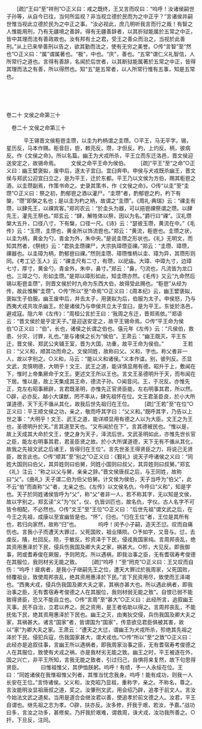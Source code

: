 <!-- { "loadSidebar": true } -->
　　[疏]“王曰”至“祥刑”○正义曰：戒之既终，王又言而叹曰：“呜呼！汝诸侯嗣世子孙等，从自今已往，当何所监视？非当视立德於民而为之中正乎？”言诸侯并嗣世惟当视此立德於民为之中正之事。“汝必视此，庶几明听我言而行之哉！有智之人惟能用刑，乃有无疆境之善辞。得有无疆善辞者，以其折狱能属於五常之中正，皆中其理而法有善政故也。汝有邦有土之君，受王之善众而治之，当视於此善刑。”从上已来举善刑以告之，欲其勤而法之，使有无穷之美誉。○传“言智”至“然也”○正义曰：“属”谓属著也。“极”，中也。“庆”，善也。“五常”谓仁义礼智信，人所常行之道也。言得有善辞，名闻於后世者，以其断狱能属著於五常之中正，皆得其理而法之有善，所以得然也。知“五”是五常者，以人所常行惟有五事，知是五常也。 

　
  



 
　 




卷二十 文侯之命第三十 

　卷二十 文侯之命第三十 　 


　
　　平王锡晋文侯秬鬯圭瓒，以圭为杓柄谓之圭瓒。○平王，马无平字。锡，星历反，马本作赐。秬音巨，鬯，敕亮反。瓒，才但反。杓，上灼反。柄，彼病反。作《文侯之命》。所以名篇。幽王为犬戎所杀，平王立而东迁洛邑，晋文侯迎送安定之，故锡命焉。 
　　文侯之命平王命为侯伯。 
　　[疏]“平王”至“之命”○正义曰：幽王嬖褒姒，废申后，逐太子宜臼。宜臼奔申。申侯与犬戎既杀幽王，晋文侯与郑武公迎宜臼立之，是为平王，迁於东都。平王乃以文侯为方伯，赐其秬鬯之酒，以圭瓒副焉，作策书命之。史录其策书，作《文侯之命》。○传“以圭”至“圭瓒”○正义曰：祭之初，酌郁鬯之酒以灌尸。“圭瓒”者，酌郁鬯之杓，杓下有槃，“瓒”即槃之名也；是以圭为杓之柄，故谓之“圭瓒”。《周礼·典瑞》云：“祼圭有瓒，以肆先王，以祼宾客。”郑司农云：“於圭头为器，可以挹鬯祼祭谓之瓒。以肆先王，灌先王祭也。”郑玄云：“肆，解牲体以祭，因以为名。”爵行曰“祼”。汉礼瓒槃大五升，口径八寸，下有槃，口径一尺。《诗》云：“瑟彼玉瓒，黄流在中。”《毛传》云：“玉瓒，圭瓒也，黄金所以饰流鬯也。”郑云：“黄流，秬鬯也。圭瓒之状，以圭为柄，黄金为勺，青金为外，朱中央。”是说圭瓒之形状也。《礼》无明文，而知其然者，《祭统》云：“君执圭瓒祼尸，大宗执璋瓒亚祼。”郑云：“圭瓒、璋瓒，祼器也。以圭璋为柄，酌郁鬯曰祼。”然则圭瓒、璋瓒惟柄以圭、璋为异，其瓒形则同。《考工记·玉人》云：“祼圭尺有二寸，有瓒，以祀庙。大璋、中璋九寸，边璋七寸，厚寸，黄金勺，青金外，朱中，鼻寸。”郑云：“鼻，勺流也，凡流皆为龙口也。三璋之勺，形如圭瓒。”是郑以璋形如此，知圭瓒亦然。《毛传》又云“九命然后锡以秬鬯圭瓒”，则晋文侯於时九命为东西大伯，故得受此赐也。“秬鬯”从经为传，故此惟解“圭瓒”。○传“所以”至“命焉”○正义曰：《周本纪》云，幽王嬖褒姒，褒姒生子伯服。幽王废申后，并去太子，用褒姒为后，伯服为太子。申侯怒，乃与西夷犬戎共攻杀幽王。於是诸侯乃与申侯共立太子宜臼，是为平王。东徙於洛邑，避戎寇。隐六年《左传》：“周桓公言於王曰：‘我周之东迁，晋郑焉依。’”郑语云：“晋文侯於是乎定天子。”是迎送安定之，故平王锡命焉。○传“平王命为侯伯”○正义曰：“伯”，长也，诸侯之长谓之伯也。僖元年《左传》云：“凡侯伯，救患、分灾、讨罪，礼也。”是与诸侯之长为“侯伯”。王肃云：“幽王既灭，平王东迁，晋文侯、郑武公夹辅王室，晋为大国，功重，故平王命为侯伯。”
　
　　王若曰：“父义和，顺其功而命之。文侯同姓，故称曰父。义和，字也。称父者非一人，故以字别之。○义和，马云：“能以义和诸侯。”义本作谊。别，彼列反。丕显文武，克慎明德，大明乎！文王、武王之道，能详慎显用有德。昭升于上，敷闻在下，惟时上帝集厥命于文王。更述文王所以王也。言文王圣德明升于天，而布闻在下居。惟以是，故上天集成其王命，德流子孙。○闻音问。王，于况反。亦惟先正，克左右昭事厥辟，言君既圣明，亦惟先正官贤臣能，左右明事其君，所以然。○辟，必亦反。越小大谋猷，罔不率从，肆先祖怀在位。文王君圣臣良，於小大所谋道德，天下无不循从其化，故我后世先祖归在王位。 
　　[疏]“王若”至“在位”○正义曰：平王顺文侯之功，亲之，敬而呼其字曰：“父义和。”既呼其字，乃告以上世之事：“大明乎！文王、武王之道，能详顺显用有德之人以为大臣。文王之为王也，圣德明升於天。”言其道至天也。“又布闻於在下”。言其德被民也。“惟以是，故上天成其大命於文王，使之身为天子，泽流后世。文武圣明如此，亦惟先世长官之臣，能左右明事其君，君圣臣贤之故。於小大所谋道德，天下无有不循从其化，故我之先祖文武之后诸王，皆得归在王位”。言先世圣王得贤臣之力，将说己无贤臣，故言此也。○传“顺其”至“别之”○正义曰：《觐礼》说天子呼诸侯之义曰：“同姓大国则曰伯父，其异姓则曰伯舅，同姓小国则曰叔父，其异姓则曰叔舅。”郑玄《礼》注云：“称之以父与舅，亲亲之辞。”晋文侯唐叔之后，与王同姓，故称曰“父”。《曲礼》天子谓二伯为伯父伯舅。计文侯为侯伯，天子当呼为“伯父”，此不云“伯”而直称“父”者，尢亲之也。《左传》以文侯名仇，今呼曰“义和”，知是字也。天子於同姓诸侯皆呼为“父”，称“父”者非一人，若不称其字，无以知是文侯，故以字别之。郑玄读“义”为“仪”，仪、仇皆训匹也，故名仇，字仪。古人名字不可皆令相配，不必然也。○传“文王”至“王位”○正义曰：“后世先祖”谓文武之后，在今王之先祖，成康以至宣幽皆是也。“怀”，归也。“归在王位”者，王位是其所有也，若归向家然，故称“归”也。
　
　　呜呼！闵予小子嗣，造天丕愆。叹而自痛伤也。言我小子而遭天大罪过，父死国败，祖业隤陨。○予如字，又音与。愆，去虔反。隤，杜回反。陨，于敏反。殄资泽于下民，侵戎我国家纯。言周邦丧乱，绝其资用惠泽於下民，侵兵伤我国及卿大夫之家，祸甚大。○殄，大见反。即我御事，罔或耆寿俊在厥服，予则罔克。所以遇祸，即我治事之臣，无有耆宿寿考俊德在其服位，我则材劣无能之致。 
　　[疏]“呜呼！”至“罔克”○正义曰：王又叹而自伤：“呜呼！疲病者，是我小子继嗣先王之位，遭天大罪过於我周家，父死国败，倾覆祖业，致使周邦丧乱，绝其资用惠泽於下民。”言下民资用尽，致使而王泽竭也。“西夷犬戎，侵兵伤我国及卿大夫之家，其祸亦甚大也。所以遇此祸者，即我治事之臣，无有耆宿寿考俊德之人在其服位，我则材弱无能之致”。自恨已弱不能致得贤臣，恐又不能自立也。○传“言周”至“甚大”○正义曰：此经所言，追叙幽王灭事。民不自治，立君以养之。民之资用，是王者佑助以得之。言周邦丧乱，不能抚佑下民，绝其资用惠泽於下民也。幽王之灭，由夷狄交侵，兵伤我国及卿大夫之家，其祸甚大。诸言“国家”者，皆谓国为“国家”，传意欲见君臣俱被其害，故以“家”为卿大夫之家。王肃云：“遭天之大愆，谓幽王为犬戎所杀，殄绝其先祖之泽於下民。侵犯兵寇，伤我国家甚大，谓犬戎也。”○传“所以”至“之致”○正义曰：此经亦是追叙往事，言幽王所以遇祸者，即我周家治事之臣，无有耆宿寿考俊德之人在其服位，致使有犬戎之祸，亦是我材劣无能之致。幽王之时，平王被逐在外，国之兴亡，非平王所知，言我无能之致者，引过归己，自惧将来复然，故下句思得贤臣。
　
　　曰惟祖惟父，其伊恤朕躬。呜呼！有绩，予一人永绥在位。王曰：“同姓诸侯在我惟祖惟父列者，其惟当忧念我身。呜呼！能有成功，则我一人长安在王位。”言恃诸侯。父义和，汝克昭乃显祖，重称字，亲之。不称名，尊之。言汝能明汝显祖唐叔之道，奖之。汝肇刑文武，用会绍乃辟，追孝于前文人。言汝今始法文武之道矣。当用是道合会继汝君以善，使追孝於前文德之人。汝君，平王自谓也。继先祖之志为孝。○辟，扶亦反。汝多修，扞我于艰，若汝，予嘉。”战功曰多，言汝之功多，甚修矣。乃扞我於艰难，谓救周，诛犬戎，汝功我所善之。○扞，下旦反，注同。 
